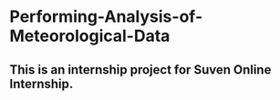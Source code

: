 # Performing-Analysis-of-Meteorological-Data

## This is an internship project for Suven Online Internship.
